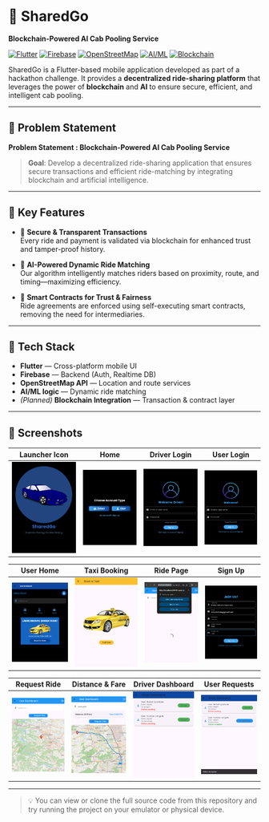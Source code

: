 # 🚖 SharedGo  
**Blockchain-Powered AI Cab Pooling Service**

[![Flutter](https://img.shields.io/badge/Flutter-02569B?style=for-the-badge&logo=flutter&logoColor=white)]()
[![Firebase](https://img.shields.io/badge/Firebase-FFCA28?style=for-the-badge&logo=firebase&logoColor=black)]()
[![OpenStreetMap](https://img.shields.io/badge/OpenStreetMap-7EBC6F?style=for-the-badge&logo=openstreetmap&logoColor=white)]()
[![AI/ML](https://img.shields.io/badge/AI%2FML-563D7C?style=for-the-badge&logo=python&logoColor=white)]()
[![Blockchain](https://img.shields.io/badge/Blockchain-EF6C00?style=for-the-badge&logo=bitcoin&logoColor=white)]()

SharedGo is a Flutter-based mobile application developed as part of a hackathon challenge. It provides a **decentralized ride-sharing platform** that leverages the power of **blockchain** and **AI** to ensure secure, efficient, and intelligent cab pooling.

---

## 🧠 Problem Statement

**Problem Statement : Blockchain-Powered AI Cab Pooling Service**

> **Goal**: Develop a decentralized ride-sharing application that ensures secure transactions and efficient ride-matching by integrating blockchain and artificial intelligence.

---

## 🌟 Key Features

- 🔐 **Secure & Transparent Transactions**  
  Every ride and payment is validated via blockchain for enhanced trust and tamper-proof history.

- 🧠 **AI-Powered Dynamic Ride Matching**  
  Our algorithm intelligently matches riders based on proximity, route, and timing—maximizing efficiency.

- 📜 **Smart Contracts for Trust & Fairness**  
  Ride agreements are enforced using self-executing smart contracts, removing the need for intermediaries.

---

## 🚀 Tech Stack

- **Flutter** — Cross-platform mobile UI  
- **Firebase** — Backend (Auth, Realtime DB)  
- **OpenStreetMap API** — Location and route services  
- **AI/ML logic** — Dynamic ride matching  
- *(Planned)* **Blockchain Integration** — Transaction & contract layer  

---

## 📱 Screenshots

| Launcher Icon | Home | Driver Login | User Login |
|---------------|------|--------------|------------|
| ![](assets/screenshots/Launcher_icon.png) | ![](assets/screenshots/Home.png) | ![](assets/screenshots/Driver_Login.png) | ![](assets/screenshots/user_Login.png) |

| User Home | Taxi Booking | Ride Page | Sign Up |
|-----------|--------------|-----------|---------|
| ![](assets/screenshots/User_Home_Page.png) | ![](assets/screenshots/Taxi_Booking_page.png) | ![](assets/screenshots/Ride_page.png) | ![](assets/screenshots/Sign_Up.png) |

| Request Ride | Distance & Fare | Driver Dashboard | User Requests |
|--------------|------------------|------------------|----------------|
| ![](assets/screenshots/Request_Ride.png) | ![](assets/screenshots/Distance_and_Fare.png) | ![](assets/screenshots/Driver_Dashboard.png) | ![](assets/screenshots/User_Requests.png) |

---

> 💡 You can view or clone the full source code from this repository and try running the project on your emulator or physical device.
